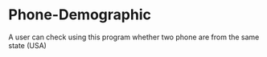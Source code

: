 # Phone-Demographic

A user can check using this program whether two phone are from the same state (USA)
